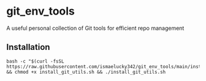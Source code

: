 # git_env_tools
A useful personal collection of Git tools for efficient repo management

## Installation
```
bash -c "$(curl -fsSL https://raw.githubusercontent.com/ismaelucky342/git_env_tools/main/install_git_utils.sh)" && chmod +x install_git_utils.sh && ./install_git_utils.sh

```
